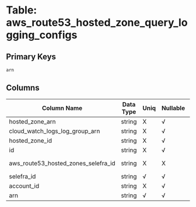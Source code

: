 # Table: aws_route53_hosted_zone_query_logging_configs

## Primary Keys 

```
arn
```


## Columns 

|  Column Name   |  Data Type  | Uniq | Nullable | Description | 
|  ----  | ----  | ----  | ----  | ---- | 
| hosted_zone_arn | string | X | √ |  | 
| cloud_watch_logs_log_group_arn | string | X | √ |  | 
| hosted_zone_id | string | X | √ |  | 
| id | string | X | √ |  | 
| aws_route53_hosted_zones_selefra_id | string | X | X | fk to aws_route53_hosted_zones.selefra_id | 
| selefra_id | string | √ | √ | primary keys value md5 | 
| account_id | string | X | √ |  | 
| arn | string | √ | √ |  | 


